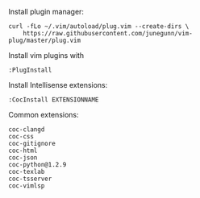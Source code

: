 Install plugin manager:

```
curl -fLo ~/.vim/autoload/plug.vim --create-dirs \
    https://raw.githubusercontent.com/junegunn/vim-plug/master/plug.vim
```

Install vim plugins with
```
:PlugInstall
```

Install Intellisense extensions:

```
:CocInstall EXTENSIONNAME
```

Common extensions:

```
coc-clangd
coc-css
coc-gitignore
coc-html
coc-json
coc-python@1.2.9
coc-texlab
coc-tsserver
coc-vimlsp
```
